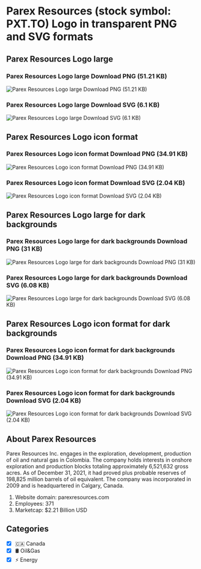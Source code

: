 # Parex Resources (stock symbol: PXT.TO) Logo in transparent PNG and SVG formats

## Parex Resources Logo large

### Parex Resources Logo large Download PNG (51.21 KB)

![Parex Resources Logo large Download PNG (51.21 KB)](/img/orig/PXT.TO_BIG-3e34a353.png)

### Parex Resources Logo large Download SVG (6.1 KB)

![Parex Resources Logo large Download SVG (6.1 KB)](/img/orig/PXT.TO_BIG-dd90ff91.svg)

## Parex Resources Logo icon format

### Parex Resources Logo icon format Download PNG (34.91 KB)

![Parex Resources Logo icon format Download PNG (34.91 KB)](/img/orig/PXT.TO-b332fb7c.png)

### Parex Resources Logo icon format Download SVG (2.04 KB)

![Parex Resources Logo icon format Download SVG (2.04 KB)](/img/orig/PXT.TO-87dcc5b5.svg)

## Parex Resources Logo large for dark backgrounds

### Parex Resources Logo large for dark backgrounds Download PNG (31 KB)

![Parex Resources Logo large for dark backgrounds Download PNG (31 KB)](/img/orig/PXT.TO_BIG.D-d6c3b981.png)

### Parex Resources Logo large for dark backgrounds Download SVG (6.08 KB)

![Parex Resources Logo large for dark backgrounds Download SVG (6.08 KB)](/img/orig/PXT.TO_BIG.D-8a8f128e.svg)

## Parex Resources Logo icon format for dark backgrounds

### Parex Resources Logo icon format for dark backgrounds Download PNG (34.91 KB)

![Parex Resources Logo icon format for dark backgrounds Download PNG (34.91 KB)](/img/orig/PXT.TO.D-bc203d49.png)

### Parex Resources Logo icon format for dark backgrounds Download SVG (2.04 KB)

![Parex Resources Logo icon format for dark backgrounds Download SVG (2.04 KB)](/img/orig/PXT.TO.D-70da549f.svg)

## About Parex Resources

Parex Resources Inc. engages in the exploration, development, production of oil and natural gas in Colombia. The company holds interests in onshore exploration and production blocks totaling approximately 6,521,632 gross acres. As of December 31, 2021, it had proved plus probable reserves of 198,825 million barrels of oil equivalent. The company was incorporated in 2009 and is headquartered in Calgary, Canada.

1. Website domain: parexresources.com
2. Employees: 371
3. Marketcap: $2.21 Billion USD


## Categories
- [x] 🇨🇦 Canada
- [x] 🛢 Oil&Gas
- [x] ⚡ Energy
